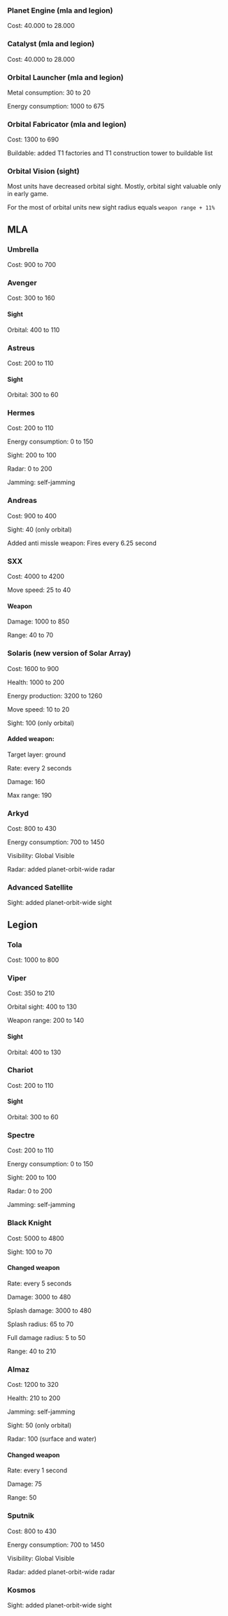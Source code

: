 ### Planet Engine (mla and legion)
Cost: 40.000 to 28.000

### Catalyst (mla and legion)
Cost: 40.000 to 28.000

### Orbital Launcher (mla and legion)
Metal consumption: 30 to 20

Energy consumption: 1000 to 675

### Orbital Fabricator (mla and legion)
Cost: 1300 to 690

Buildable: added T1 factories and T1 construction tower to buildable list

### Orbital Vision (sight)
Most units have decreased orbital sight. Mostly, orbital sight valuable only in early game. 

For the most of orbital units new sight radius equals `weapon range + 11%`

## MLA

### Umbrella
Cost: 900 to 700

### Avenger
Cost: 300 to 160

#### Sight
Orbital: 400 to 110

### Astreus
Cost: 200 to 110

#### Sight
Orbital: 300 to 60

### Hermes
Cost: 200 to 110

Energy consumption: 0 to 150

Sight: 200 to 100

Radar: 0 to 200

Jamming: self-jamming

### Andreas
Cost: 900 to 400

Sight: 40 (only orbital)

Added anti missle weapon: Fires every 6.25 second

### SXX
Cost: 4000 to 4200

Move speed: 25 to 40

#### Weapon
Damage: 1000 to 850

Range: 40 to 70

### Solaris (new version of Solar Array)
Cost: 1600 to 900

Health: 1000 to 200

Energy production: 3200 to 1260

Move speed: 10 to 20

Sight: 100 (only orbital)

#### Added weapon: 
Target layer: ground

Rate: every 2 seconds

Damage: 160

Max range: 190

### Arkyd
Cost: 800 to 430

Energy consumption: 700 to 1450

Visibility: Global Visible

Radar: added planet-orbit-wide radar

### Advanced Satellite
Sight: added planet-orbit-wide sight

## Legion

### Tola
Cost: 1000 to 800

### Viper
Cost: 350 to 210

Orbital sight: 400 to 130

Weapon range: 200 to 140

#### Sight
Orbital: 400 to 130

### Chariot
Cost: 200 to 110

#### Sight
Orbital: 300 to 60

### Spectre
Cost: 200 to 110

Energy consumption: 0 to 150

Sight: 200 to 100

Radar: 0 to 200

Jamming: self-jamming

### Black Knight
Cost: 5000 to 4800

Sight: 100 to 70

#### Changed weapon
Rate: every 5 seconds

Damage: 3000 to 480

Splash damage: 3000 to 480

Splash radius: 65 to 70

Full damage radius: 5 to 50

Range: 40 to 210

### Almaz
Cost: 1200 to 320

Health: 210 to 200

Jamming: self-jamming

Sight: 50 (only orbital)

Radar: 100 (surface and water)

#### Changed weapon
Rate: every 1 second

Damage: 75

Range: 50

### Sputnik
Cost: 800 to 430

Energy consumption: 700 to 1450

Visibility: Global Visible

Radar: added planet-orbit-wide radar

### Kosmos
Sight: added planet-orbit-wide sight